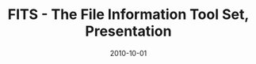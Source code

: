 ---
layout: presentation
categories: blog
title:  FITS - The File Information Tool Set, Presentation 
date:   2010-10-01
location: Best Practices Exchange, Phoenix, Arizona
presentors: Spencer McEwen
# link: https://projects.iq.harvard.edu/files/fits/files/fits_poster_final.pdf
---
